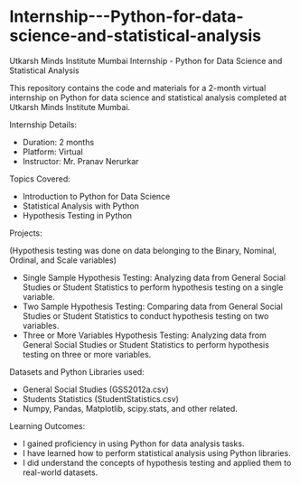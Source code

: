 # Internship---Python-for-data-science-and-statistical-analysis

Utkarsh Minds Institute Mumbai Internship - Python for Data Science and Statistical Analysis

This repository contains the code and materials for a 2-month virtual internship on Python for data science and statistical analysis completed at Utkarsh Minds Institute Mumbai.

Internship Details:

- Duration: 2 months 
- Platform: Virtual
- Instructor: Mr. Pranav Nerurkar

Topics Covered:

- Introduction to Python for Data Science
- Statistical Analysis with Python
- Hypothesis Testing in Python

Projects:

(Hypothesis testing was done on data belonging to the Binary, Nominal, Ordinal, and Scale variables)
- Single Sample Hypothesis Testing: Analyzing data from General Social Studies or Student Statistics to perform hypothesis testing on a single variable.
- Two Sample Hypothesis Testing: Comparing data from General Social Studies or Student Statistics to conduct hypothesis testing on two variables.
- Three or More Variables Hypothesis Testing: Analyzing data from General Social Studies or Student Statistics to perform hypothesis testing on three or more variables.

Datasets and Python Libraries used:

- General Social Studies (GSS2012a.csv)
- Students Statistics (StudentStatistics.csv)
- Numpy, Pandas, Matplotlib, scipy.stats, and other related.

Learning Outcomes:

- I gained proficiency in using Python for data analysis tasks.
- I have learned how to perform statistical analysis using Python libraries.
- I did understand the concepts of hypothesis testing and applied them to real-world datasets.
